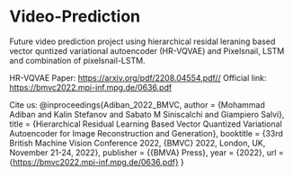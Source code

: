 # Video-Prediction
Future video prediction project using hierarchical residal leraning based vector quntized variational autoencoder (HR-VQVAE) and Pixelsnail, LSTM and combination of pixelsnail-LSTM.

HR-VQVAE Paper: https://arxiv.org/pdf/2208.04554.pdf//
Official link: https://bmvc2022.mpi-inf.mpg.de/0636.pdf

Cite us:
@inproceedings{Adiban_2022_BMVC,
author    = {Mohammad Adiban and Kalin Stefanov and Sabato M Siniscalchi and Giampiero Salvi},
title     = {Hierarchical Residual Learning Based Vector Quantized Variational Autoencoder for Image Reconstruction and Generation},
booktitle = {33rd British Machine Vision Conference 2022, {BMVC} 2022, London, UK, November 21-24, 2022},
publisher = {{BMVA} Press},
year      = {2022},
url       = {https://bmvc2022.mpi-inf.mpg.de/0636.pdf}
}
